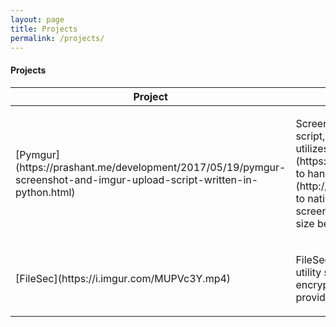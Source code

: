 ```yaml
---
layout: page
title: Projects
permalink: /projects/
---
```


#### <i class="fa fa-folder-open" aria-hidden="true"></i> Projects 

<table class="u-full-width">
    <thead>
        <tr>
            <th>Project </th>
            <th>Description</th>
        </tr>
    </thead>
    <tbody>
        <tr>
            <td>[Pymgur](https://prashant.me/development/2017/05/19/pymgur-screenshot-and-imgur-upload-script-written-in-python.html)</td>
            <td>
                <p>Screenshot and upload to Imgur script, written in Python which utilizes [xClip](https://github.com/astrand/xclip) to handle clipboard and [optipng](http://optipng.sourceforge.net/) to natively optimize the screenshot taken to reduce file size before upload.</p>
            </td>
        </tr>
        <tr>
            <td>[FileSec](https://i.imgur.com/MUPVc3Y.mp4)</td>
            <td>
                <p>FileSec is a AES 256 Encryption utility software written in C# to encrypt any files with a user provided
                    key.</p>
            </td>
        </tr>
    </tbody>
</table>